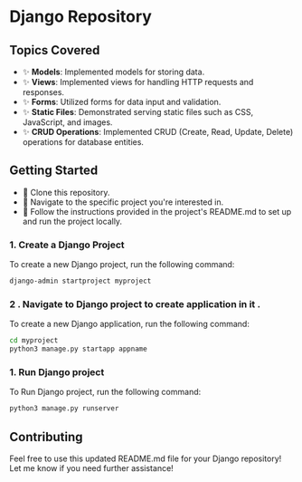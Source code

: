 # Django Repository


## Topics Covered
- ✨ **Models**: Implemented models for storing data.
- ✨ **Views**: Implemented views for handling HTTP requests and responses.
- ✨ **Forms**: Utilized forms for data input and validation.
- ✨ **Static Files**: Demonstrated serving static files such as CSS, JavaScript, and images.
- ✨ **CRUD Operations**: Implemented CRUD (Create, Read, Update, Delete) operations for database entities.

## Getting Started
- 🚀 Clone this repository.
- 📂 Navigate to the specific project you're interested in.
- 🔧 Follow the instructions provided in the project's README.md to set up and run the project locally.


### 1. Create a Django Project
To create a new Django project, run the following command:

```bash
django-admin startproject myproject
```
### 2 . Navigate to Django project to create application in it .
To create a new Django application, run the following command:

```bash
cd myproject
python3 manage.py startapp appname
```

### 1. Run Django project
To  Run Django project, run the following command:

```bash
python3 manage.py runserver
```

## Contributing

Feel free to use this updated README.md file for your Django repository! Let me know if you need further assistance!


